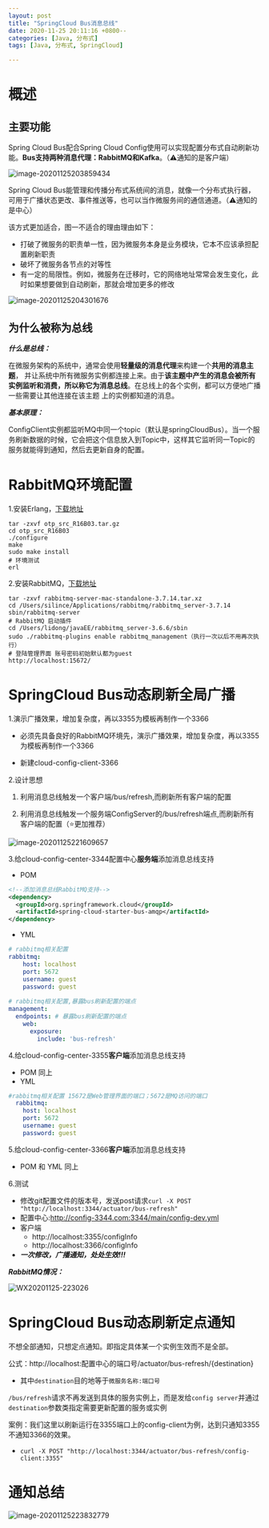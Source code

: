 ```yaml
---
layout: post
title: "SpringCloud Bus消息总线"
date: 2020-11-25 20:11:16 +0800--
categories: [Java, 分布式]
tags: [Java, 分布式, SpringCloud]  

---
```


# 概述

## 主要功能

Spring Cloud Bus配合Spring Cloud Config使用可以实现配置分布式自动刷新功能。**Bus支持两种消息代理：RabbitMQ和Kafka**。（⚠️通知的是客户端）

![image-20201125203859434](/assets/imgs/image-20201125203859434.png)

Spring Cloud Bus能管理和传播分布式系统间的消息，就像一个分布式执行器， 可用于广播状态更改、事件推送等，也可以当作微服务间的通信通道。（⚠️通知的是中心）

该方式更加适合，图一不适合的理由理由如下：

- 打破了微服务的职责单一性，因为微服务本身是业务模块，它本不应该承担配置刷新职责
- 破坏了微服务各节点的对等性
- 有一定的局限性。例如，微服务在迁移时，它的网络地址常常会发生变化，此时如果想要做到自动刷新，那就会增加更多的修改

![image-20201125204301676](/assets/imgs/image-20201125204301676.png)



## 为什么被称为总线

***什么是总线：***

在微服务架构的系统中，通常会使用**轻量级的消息代理**来构建一个**共用的消息主题**， 并让系统中所有微服务实例都连接上来。由于**该主题中产生的消息会被所有实例监听和消费，所以称它为消息总线**。在总线上的各个实例，都可以方便地广播一些需要让其他连接在该主题 上的实例都知道的消息。

***基本原理：***

ConfigClient实例都监听MQ中同一个topic（默认是springCloudBus）。当一个服务刷新数据的时候，它会把这个信息放入到Topic中，这样其它监听同一Topic的服务就能得到通知，然后去更新自身的配置。



# RabbitMQ环境配置

1.安装Erlang，[下载地址](http://www.erlang.org/download/otp_src_R16B03.tar.gz)

```shell
tar -zxvf otp_src_R16B03.tar.gz
cd otp_src_R16B03
./configure   
make
sudo make install
# 环境测试
erl
```

2.安装RabbitMQ，[下载地址](https://dl.bintray.com/rabbitmq/all/rabbitmq-server/3.7.14/)

```shell
tar -zxvf rabbitmq-server-mac-standalone-3.7.14.tar.xz
cd /Users/silince/Applications/rabbitmq/rabbitmq_server-3.7.14
sbin/rabbitmq-server
# RabbitMQ 启动插件
cd /Users/lidong/javaEE/rabbitmq_server-3.6.6/sbin
sudo ./rabbitmq-plugins enable rabbitmq_management（执行一次以后不用再次执行）
# 登陆管理界面 账号密码初始默认都为guest
http://localhost:15672/
```





# SpringCloud Bus动态刷新全局广播

1.演示广播效果，增加复杂度，再以3355为模板再制作一个3366

- 必须先具备良好的RabbitMQ环境先，演示广播效果，增加复杂度，再以3355为模板再制作一个3366

- 新建cloud-config-client-3366

2.设计思想

1) 利用消息总线触发一个客户端/bus/refresh,而刷新所有客户端的配置

2) 利用消息总线触发一个服务端ConfigServer的/bus/refresh端点,而刷新所有客户端的配置（⭐️更加推荐）

![image-20201125221609657](/assets/imgs/image-20201125221609657.png)

3.给cloud-config-center-3344配置中心**服务端**添加消息总线支持

- POM

```xml
<!--添加消息总线RabbitMQ支持-->
<dependency>
  <groupId>org.springframework.cloud</groupId>
  <artifactId>spring-cloud-starter-bus-amqp</artifactId>
</dependency>
```

- YML

```yml
# rabbitmq相关配置
rabbitmq:
    host: localhost
    port: 5672
    username: guest
    password: guest
    
# rabbitmq相关配置,暴露bus刷新配置的端点
management:
  endpoints: # 暴露bus刷新配置的端点
    web:
      exposure:
        include: 'bus-refresh'
```

4.给cloud-config-center-3355**客户端**添加消息总线支持

- POM 同上
- YML

```yml
#rabbitmq相关配置 15672是Web管理界面的端口；5672是MQ访问的端口
  rabbitmq:
    host: localhost
    port: 5672
    username: guest
    password: guest
```

5.给cloud-config-center-3366**客户端**添加消息总线支持

- POM 和 YML 同上

6.测试

- 修改git配置文件的版本号，发送post请求`curl -X POST "http://localhost:3344/actuator/bus-refresh"`
- 配置中心:http://config-3344.com:3344/main/config-dev.yml
- 客户端
  - http://localhost:3355/configInfo
  - http://localhost:3366/configInfo
- ***一次修改，广播通知，处处生效!!!***



***RabbitMQ情况：***

![WX20201125-223026](/assets/imgs/WX20201125-223026.png)



# SpringCloud Bus动态刷新定点通知

不想全部通知，只想定点通知。即指定具体某一个实例生效而不是全部。

公式：http://localhost:配置中心的端口号/actuator/bus-refresh/{destination}

- 其中`destination`目的地等于`微服务名称:端口号`

`/bus/refresh`请求不再发送到具体的服务实例上，而是发给`config server`并通过`destination`参数类指定需要更新配置的服务或实例

案例：我们这里以刷新运行在3355端口上的config-client为例，达到只通知3355不通知3366的效果。

- `curl -X POST "http://localhost:3344/actuator/bus-refresh/config-client:3355"`



# 通知总结

![image-20201125223832779](/Users/silince/Develop/博客/blog_to_git/assets/imgs/image-20201125223832779.png)